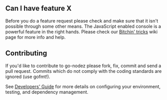 ## Can I have feature X

Before you do a feature request please check and make sure that it isn't possible
through some other means. The JavaScript enabled console is a powerful feature
in the right hands. Please check our [Bitchin' tricks](https://github.com/NodezCrypto/go-nodez/wiki/bitchin-tricks) wiki page for more info
and help.

## Contributing

If you'd like to contribute to go-nodez please fork, fix, commit and
send a pull request. Commits which do not comply with the coding standards
are ignored (use gofmt!).

See [Developers' Guide](https://github.com/NodezCrypto/go-nodez/wiki/Developers'-Guide)
for more details on configuring your environment, testing, and
dependency management.
